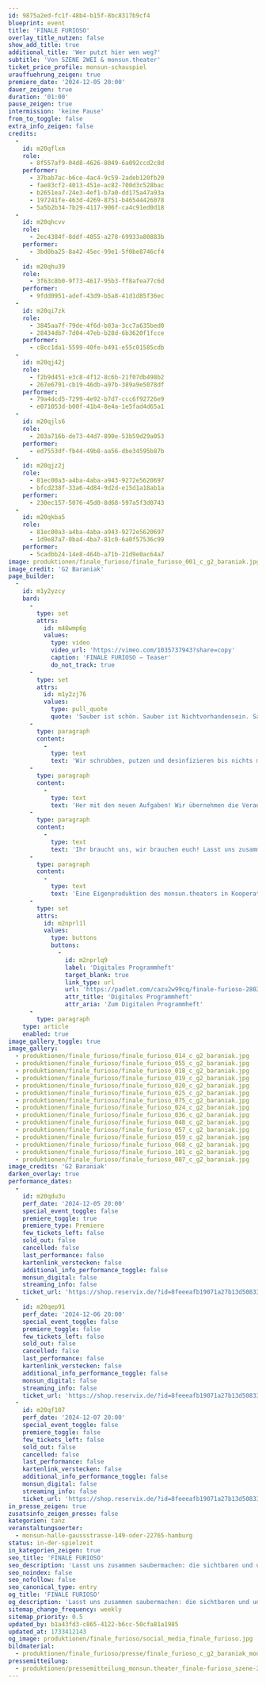 ```yaml
---
id: 9875a2ed-fc1f-48b4-b15f-8bc8317b9cf4
blueprint: event
title: 'FINALE FURIOSO'
overlay_title_nutzen: false
show_add_title: true
additional_title: 'Wer putzt hier wen weg?'
subtitle: 'Von SZENE 2WEI & monsun.theater'
ticket_price_profile: monsun-schauspiel
urauffuehrung_zeigen: true
premiere_date: '2024-12-05 20:00'
dauer_zeigen: true
duration: '01:00'
pause_zeigen: true
intermission: 'keine Pause'
from_to_toggle: false
extra_info_zeigen: false
credits:
  -
    id: m20qflxm
    role:
      - 8f557af9-04d8-4626-8049-6a092ccd2c8d
    performer:
      - 37bab7ac-b6ce-4ac4-9c59-2adeb120fb20
      - fae83cf2-4013-451e-ac82-700d3c528bac
      - b2651ea7-24e3-4ef1-b7a0-dd175a47a93a
      - 197241fe-463d-4269-8751-b46544426078
      - 5a5b2b34-7b29-4117-906f-ca4c91ed0d18
  -
    id: m20qhcvv
    role:
      - 2ec4384f-8ddf-4055-a278-69933a80883b
    performer:
      - 3bd0ba25-8a42-45ec-99e1-5f0be8746cf4
  -
    id: m20qhu39
    role:
      - 3f63c8b0-9f73-4617-95b3-ff8afea77c6d
    performer:
      - 9fdd0951-adef-43d9-b5a8-41d1d85f36ec
  -
    id: m20qi7zk
    role:
      - 3845aa7f-79de-4f6d-b03a-3cc7a635bed0
      - 28434db7-7d04-47eb-b28d-6b3620f1fcce
    performer:
      - c8cc1da1-5599-40fe-b491-e55c01585cdb
  -
    id: m20qj42j
    role:
      - f2b9d451-e3c8-4f12-8c6b-21f07db498b2
      - 267e6791-cb19-46db-a97b-389a9e5078df
    performer:
      - 79a4dcd5-7299-4e92-b7d7-ccc6f92726e9
      - e071053d-b00f-41b4-8e4a-1e5fad4d65a1
  -
    id: m20qjls6
    role:
      - 203a716b-de73-44d7-890e-53b59d29a053
    performer:
      - ed7553df-fb44-49b8-aa56-dbe34595b87b
  -
    id: m20qjz2j
    role:
      - 81ec00a3-a4ba-4aba-a943-9272e5620697
      - bfcd238f-33a6-4d84-9d2d-e15d1a18ab1a
    performer:
      - 230ec157-5076-45d0-8d68-597a5f3d0743
  -
    id: m20qkba5
    role:
      - 81ec00a3-a4ba-4aba-a943-9272e5620697
      - 1d9e87a7-0ba4-4ba7-81c0-6a0f57536c99
    performer:
      - 5cadbb24-14e8-464b-a71b-21d9e0ac64a7
image: produktionen/finale_furioso/finale_furioso_001_c_g2_baraniak.jpg
image_credit: 'G2 Baraniak'
page_builder:
  -
    id: m1y2yzcy
    bard:
      -
        type: set
        attrs:
          id: m48wmp6g
          values:
            type: video
            video_url: 'https://vimeo.com/1035737943?share=copy'
            caption: 'FINALE FURIOSO – Teaser'
            do_not_track: true
      -
        type: set
        attrs:
          id: m1y2zj76
          values:
            type: pull_quote
            quote: 'Sauber ist schön. Sauber ist Nichtvorhandensein. Sauber ist nichts. Sauber riecht nicht. Sauber stört nicht. Sauber reicht nicht.'
      -
        type: paragraph
        content:
          -
            type: text
            text: 'Wir schrubben, putzen und desinfizieren bis nichts mehr übrig ist. Wir kontrollieren die Bakterien. Wir machen uns für euch die Hände schmutzig. Wir übernehmen hier alles, wenn ihr euch mit Krankheiten quält und die Antibiotika wirkungslos geworden sind. Die Letzten werden die Ersten sein.'
      -
        type: paragraph
        content:
          -
            type: text
            text: 'Her mit den neuen Aufgaben! Wir übernehmen die Verantwortung. Wir erinnern uns an alles, was war. Wir sind die, die waren, die sind und die kommen. Wer putzt hier eigentlich wen weg?'
      -
        type: paragraph
        content:
          -
            type: text
            text: 'Ihr braucht uns, wir brauchen euch! Lasst uns zusammen saubermachen: die sichtbaren und unsichtbaren Reste zusammenkehren. Kommt, wir haben es eilig! Es kann beginnen, bitte schön: Das FINALE FURIOSO. Jemand muss doch die Toiletten putzen!'
      -
        type: paragraph
        content:
          -
            type: text
            text: 'Eine Eigenproduktion des monsun.theaters in Kooperation mit SZENE 2WEI und beWEGEnd e.V. mit Mitteln aus dem Projektfonds Kultur & Schule und der Behörde für Kultur und Medien Hamburg, Aktion Mensch und der Ilse und Dr. Horst Rusch-Stiftung.'
      -
        type: set
        attrs:
          id: m2nprl1l
          values:
            type: buttons
            buttons:
              -
                id: m2nprlq9
                label: 'Digitales Programmheft'
                target_blank: true
                link_type: url
                url: 'https://padlet.com/cazu2w99cq/finale-furioso-28023n56nqkbqokf'
                attr_title: 'Digitales Programmheft'
                attr_aria: 'Zum Digitalen Programmheft'
      -
        type: paragraph
    type: article
    enabled: true
image_gallery_toggle: true
image_gallery:
  - produktionen/finale_furioso/finale_furioso_014_c_g2_baraniak.jpg
  - produktionen/finale_furioso/finale_furioso_055_c_g2_baraniak.jpg
  - produktionen/finale_furioso/finale_furioso_018_c_g2_baraniak.jpg
  - produktionen/finale_furioso/finale_furioso_019_c_g2_baraniak.jpg
  - produktionen/finale_furioso/finale_furioso_020_c_g2_baraniak.jpg
  - produktionen/finale_furioso/finale_furioso_025_c_g2_baraniak.jpg
  - produktionen/finale_furioso/finale_furioso_075_c_g2_baraniak.jpg
  - produktionen/finale_furioso/finale_furioso_024_c_g2_baraniak.jpg
  - produktionen/finale_furioso/finale_furioso_036_c_g2_baraniak.jpg
  - produktionen/finale_furioso/finale_furioso_048_c_g2_baraniak.jpg
  - produktionen/finale_furioso/finale_furioso_057_c_g2_baraniak.jpg
  - produktionen/finale_furioso/finale_furioso_059_c_g2_baraniak.jpg
  - produktionen/finale_furioso/finale_furioso_068_c_g2_baraniak.jpg
  - produktionen/finale_furioso/finale_furioso_101_c_g2_baraniak.jpg
  - produktionen/finale_furioso/finale_furioso_087_c_g2_baraniak.jpg
image_credits: 'G2 Baraniak'
darken_overlay: true
performance_dates:
  -
    id: m20qdu3u
    perf_date: '2024-12-05 20:00'
    special_event_toggle: false
    premiere_toggle: true
    premiere_type: Premiere
    few_tickets_left: false
    sold_out: false
    cancelled: false
    last_performance: false
    kartenlink_verstecken: false
    additional_info_performance_toggle: false
    monsun_digital: false
    streaming_info: false
    ticket_url: 'https://shop.reservix.de/?id=8feeeafb19071a27b13d5083379d95183e9ab490f2f135faf80b2fecfc1ba00f2aba7ad8945f4a4292549eb86feddc1b&vID=7337&eventGrpID=484360&eventID=2323440'
  -
    id: m20qep91
    perf_date: '2024-12-06 20:00'
    special_event_toggle: false
    premiere_toggle: false
    few_tickets_left: false
    sold_out: false
    cancelled: false
    last_performance: false
    kartenlink_verstecken: false
    additional_info_performance_toggle: false
    monsun_digital: false
    streaming_info: false
    ticket_url: 'https://shop.reservix.de/?id=8feeeafb19071a27b13d5083379d95183e9ab490f2f135faf80b2fecfc1ba00f2aba7ad8945f4a4292549eb86feddc1b&vID=7337&eventGrpID=484360&eventID=2323441'
  -
    id: m20qf107
    perf_date: '2024-12-07 20:00'
    special_event_toggle: false
    premiere_toggle: false
    few_tickets_left: false
    sold_out: false
    cancelled: false
    last_performance: false
    kartenlink_verstecken: false
    additional_info_performance_toggle: false
    monsun_digital: false
    streaming_info: false
    ticket_url: 'https://shop.reservix.de/?id=8feeeafb19071a27b13d5083379d95183e9ab490f2f135faf80b2fecfc1ba00f2aba7ad8945f4a4292549eb86feddc1b&vID=7337&eventGrpID=484360&eventID=2323442'
in_presse_zeigen: true
zusatsinfo_zeigen_presse: false
kategorien: tanz
veranstaltungsoerter:
  - monsun-halle-gaussstrasse-149-oder-22765-hamburg
status: in-der-spielzeit
in_kategorien_zeigen: true
seo_title: 'FINALE FURIOSO'
seo_description: 'Lasst uns zusammen saubermachen: die sichtbaren und unsichtbaren Reste zusammenkehren. Kommt, wir haben es eilig! Es kbeginnt, bitte schön: Das FINALE FURIOSO.'
seo_noindex: false
seo_nofollow: false
seo_canonical_type: entry
og_title: 'FINALE FURIOSO'
og_description: 'Lasst uns zusammen saubermachen: die sichtbaren und unsichtbaren Reste zusammenkehren. Kommt, wir haben es eilig! Es kann beginnen, bitte schön: Das FINALE FURIOSO.'
sitemap_change_frequency: weekly
sitemap_priority: 0.5
updated_by: b1a43fd3-c865-4122-b6cc-50cfa81a1985
updated_at: 1733412143
og_image: produktionen/finale_furioso/social_media_finale_furioso.jpg
bildmaterial:
  - produktionen/finale_furioso/presse/finale_furioso_c_g2_baraniak_monsun_pressefotos.zip
pressemitteilung:
  - produktionen/pressemitteilung_monsun.theater_finale-furioso_szene-2wei_dezember-2024.pdf
---
```

